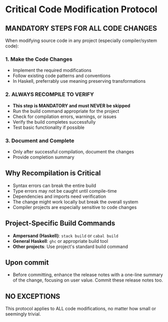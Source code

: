 # Critical Code Modification Protocol

## MANDATORY STEPS FOR ALL CODE CHANGES

When modifying source code in any project (especially compiler/system code):

### 1. Make the Code Changes
- Implement the required modifications
- Follow existing code patterns and conventions
- In Haskell, preferrably use meaning preserving transformations

### 2. **ALWAYS RECOMPILE TO VERIFY** 
- **This step is MANDATORY and must NEVER be skipped**
- Run the build command appropriate for the project
- Check for compilation errors, warnings, or issues
- Verify the build completes successfully
- Test basic functionality if possible

### 3. Document and Complete
- Only after successful compilation, document the changes
- Provide completion summary

## Why Recompilation is Critical
- Syntax errors can break the entire build
- Type errors may not be caught until compile-time
- Dependencies and imports need verification
- The change might work locally but break the overall system
- Compiler projects are especially sensitive to code changes

## Project-Specific Build Commands
- **Ampersand (Haskell)**: `stack build` or `cabal build`
- **General Haskell**: `ghc` or appropriate build tool
- **Other projects**: Use project's standard build command

## Upon commit
- Before committing, enhance the release notes with a one-line summary of the change, focusing on user value. Commit these release notes too. 

## NO EXCEPTIONS
This protocol applies to ALL code modifications, no matter how small or seemingly trivial.
